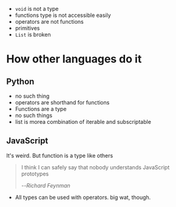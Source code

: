 - `void` is not a type
- functions type is not accessible easily
- operators are not functions
- primitives
- `List` is broken

# How other languages do it

## Python

- no such thing
- operators are shorthand for functions
- Functions are a type
- no such things
- list is morea combination of iterable and subscriptable

## JavaScript

It's weird. But function is a type like others

> I think I can safely say that nobody understands JavaScript prototypes
>
> --<cite>Richard Feynman</cite>

- All types can be used with operators. big wat, though.
